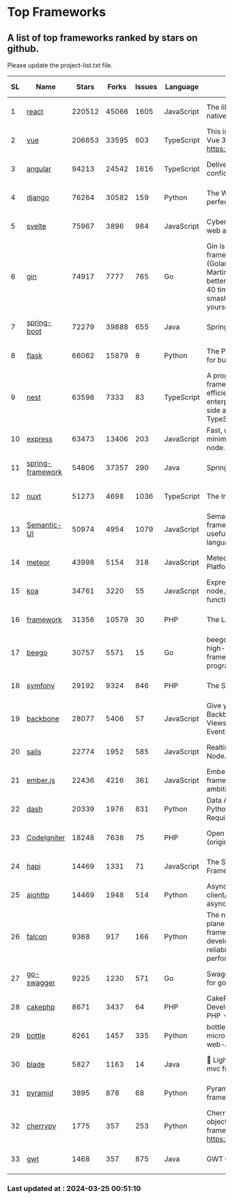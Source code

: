 # Top Frameworks
## A list of top frameworks ranked by stars on github.  
Please update the project-list.txt file.

| SL| Name  | Stars| Forks| Issues | Language | Description | Last Commit |
| --| ------| -----| ---- | ------ | -------- | ----------- | ----------- |
| 1 | [react](https://github.com/facebook/react) | 220512 | 45066 | 1605 | JavaScript | The library for web and native user interfaces. | 2024-03-24 16:48:12 |
| 2 | [vue](https://github.com/vuejs/vue) | 206653 | 33595 | 603 | TypeScript | This is the repo for Vue 2. For Vue 3, go to https://github.com/vuejs/core | 2023-12-31 13:23:55 |
| 3 | [angular](https://github.com/angular/angular) | 94213 | 24542 | 1616 | TypeScript | Deliver web apps with confidence 🚀 | 2024-03-22 05:15:32 |
| 4 | [django](https://github.com/django/django) | 76264 | 30582 | 159 | Python | The Web framework for perfectionists with deadlines. | 2024-03-24 15:05:36 |
| 5 | [svelte](https://github.com/sveltejs/svelte) | 75967 | 3896 | 984 | JavaScript | Cybernetically enhanced web apps | 2024-03-24 22:03:56 |
| 6 | [gin](https://github.com/gin-gonic/gin) | 74917 | 7777 | 765 | Go | Gin is a HTTP web framework written in Go (Golang). It features a Martini-like API with much better performance -- up to 40 times faster. If you need smashing performance, get yourself some Gin. | 2024-03-23 14:09:02 |
| 7 | [spring-boot](https://github.com/spring-projects/spring-boot) | 72279 | 39888 | 655 | Java | Spring Boot | 2024-03-22 23:30:35 |
| 8 | [flask](https://github.com/pallets/flask) | 66062 | 15879 | 8 | Python | The Python micro framework for building web applications. | 2024-02-12 20:50:45 |
| 9 | [nest](https://github.com/nestjs/nest) | 63598 | 7333 | 83 | TypeScript | A progressive Node.js framework for building efficient, scalable, and enterprise-grade server-side applications with TypeScript/JavaScript 🚀 | 2024-03-22 08:39:38 |
| 10 | [express](https://github.com/expressjs/express) | 63473 | 13406 | 203 | JavaScript | Fast, unopinionated, minimalist web framework for node. | 2024-03-20 22:17:59 |
| 11 | [spring-framework](https://github.com/spring-projects/spring-framework) | 54806 | 37357 | 290 | Java | Spring Framework | 2024-03-24 16:07:42 |
| 12 | [nuxt](https://github.com/nuxt/nuxt) | 51273 | 4698 | 1036 | TypeScript | The Intuitive Vue Framework. | 2024-03-24 14:45:28 |
| 13 | [Semantic-UI](https://github.com/Semantic-Org/Semantic-UI) | 50974 | 4954 | 1079 | JavaScript | Semantic is a UI component framework based around useful principles from natural language. | 2023-01-11 17:05:32 |
| 14 | [meteor](https://github.com/meteor/meteor) | 43998 | 5154 | 318 | JavaScript | Meteor, the JavaScript App Platform | 2024-03-12 19:15:12 |
| 15 | [koa](https://github.com/koajs/koa) | 34761 | 3220 | 55 | JavaScript | Expressive middleware for node.js using ES2017 async functions | 2024-03-21 08:23:36 |
| 16 | [framework](https://github.com/laravel/framework) | 31356 | 10579 | 30 | PHP | The Laravel Framework. | 2024-03-24 15:11:20 |
| 17 | [beego](https://github.com/beego/beego) | 30757 | 5571 | 15 | Go | beego is an open-source, high-performance web framework for the Go programming language. | 2024-03-12 15:40:09 |
| 18 | [symfony](https://github.com/symfony/symfony) | 29192 | 9324 | 846 | PHP | The Symfony PHP framework | 2024-03-23 11:09:08 |
| 19 | [backbone](https://github.com/jashkenas/backbone) | 28077 | 5406 | 57 | JavaScript | Give your JS App some Backbone with Models, Views, Collections, and Events | 2024-03-06 23:22:47 |
| 20 | [sails](https://github.com/balderdashy/sails) | 22774 | 1952 | 585 | JavaScript | Realtime MVC Framework for Node.js | 2024-03-15 15:42:52 |
| 21 | [ember.js](https://github.com/emberjs/ember.js) | 22436 | 4216 | 361 | JavaScript | Ember.js - A JavaScript framework for creating ambitious web applications | 2024-03-21 20:51:09 |
| 22 | [dash](https://github.com/plotly/dash) | 20339 | 1976 | 831 | Python | Data Apps & Dashboards for Python. No JavaScript Required. | 2024-03-21 13:07:45 |
| 23 | [CodeIgniter](https://github.com/bcit-ci/CodeIgniter) | 18248 | 7638 | 75 | PHP | Open Source PHP Framework (originally from EllisLab) | 2024-03-20 03:51:42 |
| 24 | [hapi](https://github.com/hapijs/hapi) | 14469 | 1331 | 71 | JavaScript | The Simple, Secure Framework Developers Trust | 2024-03-21 21:13:21 |
| 25 | [aiohttp](https://github.com/aio-libs/aiohttp) | 14469 | 1948 | 514 | Python | Asynchronous HTTP client/server framework for asyncio and Python | 2024-03-22 11:37:42 |
| 26 | [falcon](https://github.com/falconry/falcon) | 9368 | 917 | 166 | Python | The no-magic web data plane API and microservices framework for Python developers, with a focus on reliability, correctness, and performance at scale. | 2024-03-21 19:59:26 |
| 27 | [go-swagger](https://github.com/go-swagger/go-swagger) | 9225 | 1230 | 571 | Go | Swagger 2.0 implementation for go | 2024-03-19 18:32:54 |
| 28 | [cakephp](https://github.com/cakephp/cakephp) | 8671 | 3437 | 64 | PHP | CakePHP: The Rapid Development Framework for PHP - Official Repository | 2024-03-22 15:16:34 |
| 29 | [bottle](https://github.com/bottlepy/bottle) | 8261 | 1457 | 335 | Python | bottle.py is a fast and simple micro-framework for python web-applications. | 2024-01-03 22:31:48 |
| 30 | [blade](https://github.com/lets-blade/blade) | 5827 | 1163 | 14 | Java | :rocket: Lightning fast and elegant mvc framework for Java8 | 2023-06-16 05:18:49 |
| 31 | [pyramid](https://github.com/Pylons/pyramid) | 3895 | 878 | 68 | Python | Pyramid - A Python web framework | 2024-03-03 23:38:59 |
| 32 | [cherrypy](https://github.com/cherrypy/cherrypy) | 1775 | 357 | 253 | Python | CherryPy is a pythonic, object-oriented HTTP framework.      https://cherrypy.dev | 2024-02-25 03:28:13 |
| 33 | [gwt](https://github.com/gwtproject/gwt) | 1468 | 357 | 875 | Java | GWT Open Source Project | 2024-03-19 19:09:06 |

### Last updated at : 2024-03-25 00:51:10
